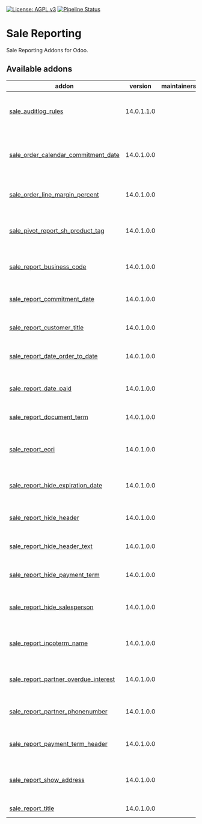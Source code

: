 [![License: AGPL v3](https://img.shields.io/badge/License-AGPL%20v3-blue.svg)](https://www.gnu.org/licenses/agpl-3.0)
[![Pipeline Status](https://gitlab.com/tawasta/odoo/sale-reporting/badges/14.0-dev/pipeline.svg)](https://gitlab.com/tawasta/odoo/sale-reporting/-/pipelines/)

Sale Reporting
==============
Sale Reporting Addons for Odoo.

[//]: # (addons)

Available addons
----------------
addon | version | maintainers | summary
--- | --- | --- | ---
[sale_auditlog_rules](sale_auditlog_rules/) | 14.0.1.1.0 |  | Adds audit log rules for sale order and sale order line
[sale_order_calendar_commitment_date](sale_order_calendar_commitment_date/) | 14.0.1.0.0 |  | Show sale order calendar start date as commitment date
[sale_order_line_margin_percent](sale_order_line_margin_percent/) | 14.0.1.0.0 |  | Adds margins (percent) in Sales Order lines
[sale_pivot_report_sh_product_tag](sale_pivot_report_sh_product_tag/) | 14.0.1.0.0 |  | Group by SH product tags in Sale analysis pivot report
[sale_report_business_code](sale_report_business_code/) | 14.0.1.0.0 |  | QWeb sale reports business code
[sale_report_commitment_date](sale_report_commitment_date/) | 14.0.1.0.0 |  | Adds commitment date to sale order report
[sale_report_customer_title](sale_report_customer_title/) | 14.0.1.0.0 |  | Add title to customer address
[sale_report_date_order_to_date](sale_report_date_order_to_date/) | 14.0.1.0.0 |  | Show Order Date as date only on SO report
[sale_report_date_paid](sale_report_date_paid/) | 14.0.1.0.0 |  | Show date paid on sale order if there are invoices
[sale_report_document_term](sale_report_document_term/) | 14.0.1.0.0 |  | Sale Report Document Term
[sale_report_eori](sale_report_eori/) | 14.0.1.0.0 |  | Adds customers EORI number to Saleorder Report
[sale_report_hide_expiration_date](sale_report_hide_expiration_date/) | 14.0.1.0.0 |  | Hide expiration date on Sale Report
[sale_report_hide_header](sale_report_hide_header/) | 14.0.1.0.0 |  | Hides sale report header from sale order report
[sale_report_hide_header_text](sale_report_hide_header_text/) | 14.0.1.0.0 |  | Hides Header text on Sale Order Report
[sale_report_hide_payment_term](sale_report_hide_payment_term/) | 14.0.1.0.0 |  | Hides payment term on Sale Order Report
[sale_report_hide_salesperson](sale_report_hide_salesperson/) | 14.0.1.0.0 |  | Hides salesperson element from Sales reports
[sale_report_incoterm_name](sale_report_incoterm_name/) | 14.0.1.0.0 |  | Show Incoterm name instead of code on Sale Report
[sale_report_partner_overdue_interest](sale_report_partner_overdue_interest/) | 14.0.1.0.0 |  | Sale Report Partner overdue interest
[sale_report_partner_phonenumber](sale_report_partner_phonenumber/) | 14.0.1.0.0 |  | Sale Order Report Partner Phonenumber
[sale_report_payment_term_header](sale_report_payment_term_header/) | 14.0.1.0.0 |  | Sale Order report - Payment term in header
[sale_report_show_address](sale_report_show_address/) | 14.0.1.0.0 |  | Always show shipping and invoice address on sale report.
[sale_report_title](sale_report_title/) | 14.0.1.0.0 |  | Sale Report Title

[//]: # (end addons)
